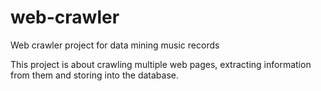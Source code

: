 # web-crawler
Web crawler project for data mining music records

This project is about crawling multiple web pages, extracting information from them and storing into the database.
